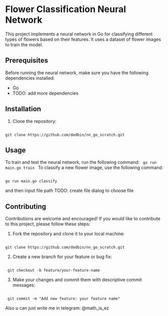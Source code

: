 # Flower Classification Neural Network

This project implements a neural network in Go for classifying different types of flowers based on their features. It uses a dataset of flower images to train the model.

## Prerequisites

Before running the neural network, make sure you have the following dependencies installed:

- Go 
- TODO: add more dependencies

## Installation

1. Clone the repository:

<code>
git clone https://github.com/dedbin/nn_go_scratch.git
</code>


## Usage

To train and test the neural network, run the following command:
<code>
go run main.go train
</code>
To classify a new flower image, use the following command:

<code>
go run main.go classify
</code>

and then input file path 
TODO: create file dialog to choose file

## Contributing

Contributions are welcome and encouraged! If you would like to contribute to this project, please follow these steps:

1. Fork the repository and clone it to your local machine:

<code>
git clone https://github.com/dedbin/nn_go_scratch.git
</code>


2. Create a new branch for your feature or bug fix:

<code>
 git checkout -b feature/your-feature-name
</code>


3. Make your changes and commit them with descriptive commit messages:

<code>
 git commit -m "Add new feature: your feature name"
</code>

Also u can just write me in telegram: @math_is_ez



